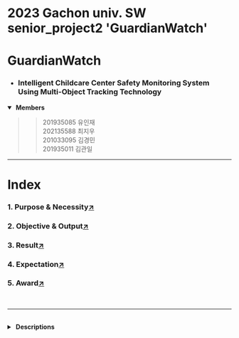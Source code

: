 # 2023 Gachon univ. SW senior_project2 '**GuardianWatch**'
# GuardianWatch
* ### Intelligent Childcare Center Safety Monitoring System Using Multi-Object Tracking Technology

<details open>
<summary>&nbsp;<b>Members</b></summary>

>> 201935085 유인재 <br>  202135588 최지우 <br> 201033095 김경민 <br> 201935011 김관일
</details>

***
# Index
### 1. Purpose & Necessity[↗️](https://github.com/sts07142/senior_project#1-purpose--necessity)
### 2. Objective & Output[↗️](https://github.com/sts07142/senior_project#2-objective--output)
### 3. Result[↗️](https://github.com/sts07142/senior_project#3-result)
### 4. Expectation[↗️](https://github.com/sts07142/senior_project#4-expectation)
### 5. Award[↗️](https://github.com/sts07142/senior_project#5-award)

<br>

***

<br>

<details>
<summary>&nbsp;<b>Descriptions</b></summary>

# 1. Purpose & Necessity[↑](https://github.com/sts07142/senior_project#index)

## 1-1 #01. Curious of child’s daily life
* ### Lack of communication skills

<div align=center>

![Alt text](assets/image-10.png)

</div>

## 1-1 #02. Increase Abuse in Childcare center
* ### Check CCTV after abuse

<div align=center>

![Alt text](assets/image-11.png)

</div>

## 1-1 #03. Limited CCTV Access
* ### Limited access due to privacy 

<div align=center>

![Alt text](assets/image-12.png)

</div>

## 1-2. Introduction
* ### Intelligent Childcare Center Safety Monitoring System

<div align=center>

![Alt text](assets/image-6.png)

</div>

<br>

# 2. Objective & Output[↑](https://github.com/sts07142/senior_project#index)
## 2-1. Objective
### System Archiecture
<div align=center>

![Alt text](assets/image-7.png)

</div>

## 2-2. Detailed Objective
### Re-ID problem in M.O.T
<div align=center>

![Alt text](assets/image-8.png)

</div>

## 2-3. Output
### Re-ID problem in M.O.T
<div align=center>

![Alt text](assets/image-9.png)

<hr>

![Alt text](assets/image-13.png)

<hr>

![Alt text](assets/image-14.png)

<hr>

![Alt text](assets/image-15.png)

<hr>

![Alt text](assets/image-16.png)

<hr>

![Alt text](assets/image-17.png)

<hr>

![Alt text](assets/image-18.png)

<hr>

</div>

# 3. Result[↑](https://github.com/sts07142/senior_project#index)

|  Sign Up/Login  |  Register Child     |  Set Main Child   |
|:---------------:|:-------------------:|:-----------------:|
|      gif        |           gif       |        gif        |


|  Notification   |  Amount of Activity |  Bird Eye View    |
|:---------------:|:-------------------:|:-----------------:|
|      gif        |           gif       |        gif        |

# 4. Expectation[↑](https://github.com/sts07142/senior_project#index)
## 4-1. Expectation

<div align=center>

|Understanding the daily life of my child|Minimization of personal information|
|:--------------------------------------:|:----------------------------------:|
|![Alt text](assets/image-23.png)               |![Alt text](assets/image-24.png)           |

|Understanding the child   |Trust between parents and childcare center|
|:------------------------:|:----------------------------------------:|
|![Alt text](assets/image-25.png) |![Alt text](assets/image-26.png)                 |

</div>

## 4-2. Future Work

<div align=center>

|Personal Identification  |Re-ID problem            |
|:-----------------------:|:-----------------------:|
|![Alt text](assets/image-27.png)|![Alt text](assets/image-28.png)|

|Automatic background recognition|Reinforcement Model     |
|:------------------------------:|:----------------------:|
|![Alt text](assets/image-29.png)      |![Alt text](assets/image-30.png)|

</div>

# 5. Award[↑](https://github.com/sts07142/senior_project#index)
<div align=center>

### [은상] [K-디지털 챌린지 : NET 챌린지 캠프 시즌10]
![Alt text](assets/image-31.png)

</div>

</details>